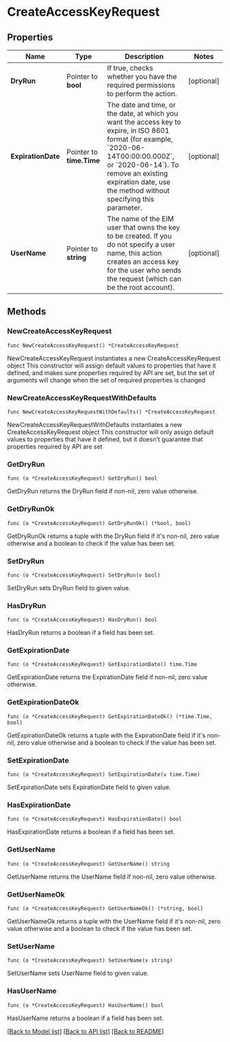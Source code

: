# CreateAccessKeyRequest

## Properties

Name | Type | Description | Notes
------------ | ------------- | ------------- | -------------
**DryRun** | Pointer to **bool** | If true, checks whether you have the required permissions to perform the action. | [optional] 
**ExpirationDate** | Pointer to **time.Time** | The date and time, or the date, at which you want the access key to expire, in ISO 8601 format (for example, &#x60;2020-06-14T00:00:00.000Z&#x60;, or &#x60;2020-06-14&#x60;). To remove an existing expiration date, use the method without specifying this parameter. | [optional] 
**UserName** | Pointer to **string** | The name of the EIM user that owns the key to be created. If you do not specify a user name, this action creates an access key for the user who sends the request (which can be the root account). | [optional] 

## Methods

### NewCreateAccessKeyRequest

`func NewCreateAccessKeyRequest() *CreateAccessKeyRequest`

NewCreateAccessKeyRequest instantiates a new CreateAccessKeyRequest object
This constructor will assign default values to properties that have it defined,
and makes sure properties required by API are set, but the set of arguments
will change when the set of required properties is changed

### NewCreateAccessKeyRequestWithDefaults

`func NewCreateAccessKeyRequestWithDefaults() *CreateAccessKeyRequest`

NewCreateAccessKeyRequestWithDefaults instantiates a new CreateAccessKeyRequest object
This constructor will only assign default values to properties that have it defined,
but it doesn't guarantee that properties required by API are set

### GetDryRun

`func (o *CreateAccessKeyRequest) GetDryRun() bool`

GetDryRun returns the DryRun field if non-nil, zero value otherwise.

### GetDryRunOk

`func (o *CreateAccessKeyRequest) GetDryRunOk() (*bool, bool)`

GetDryRunOk returns a tuple with the DryRun field if it's non-nil, zero value otherwise
and a boolean to check if the value has been set.

### SetDryRun

`func (o *CreateAccessKeyRequest) SetDryRun(v bool)`

SetDryRun sets DryRun field to given value.

### HasDryRun

`func (o *CreateAccessKeyRequest) HasDryRun() bool`

HasDryRun returns a boolean if a field has been set.

### GetExpirationDate

`func (o *CreateAccessKeyRequest) GetExpirationDate() time.Time`

GetExpirationDate returns the ExpirationDate field if non-nil, zero value otherwise.

### GetExpirationDateOk

`func (o *CreateAccessKeyRequest) GetExpirationDateOk() (*time.Time, bool)`

GetExpirationDateOk returns a tuple with the ExpirationDate field if it's non-nil, zero value otherwise
and a boolean to check if the value has been set.

### SetExpirationDate

`func (o *CreateAccessKeyRequest) SetExpirationDate(v time.Time)`

SetExpirationDate sets ExpirationDate field to given value.

### HasExpirationDate

`func (o *CreateAccessKeyRequest) HasExpirationDate() bool`

HasExpirationDate returns a boolean if a field has been set.

### GetUserName

`func (o *CreateAccessKeyRequest) GetUserName() string`

GetUserName returns the UserName field if non-nil, zero value otherwise.

### GetUserNameOk

`func (o *CreateAccessKeyRequest) GetUserNameOk() (*string, bool)`

GetUserNameOk returns a tuple with the UserName field if it's non-nil, zero value otherwise
and a boolean to check if the value has been set.

### SetUserName

`func (o *CreateAccessKeyRequest) SetUserName(v string)`

SetUserName sets UserName field to given value.

### HasUserName

`func (o *CreateAccessKeyRequest) HasUserName() bool`

HasUserName returns a boolean if a field has been set.


[[Back to Model list]](../README.md#documentation-for-models) [[Back to API list]](../README.md#documentation-for-api-endpoints) [[Back to README]](../README.md)


